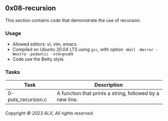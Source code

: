 ## 0x08-recursion

This section contains code that demonstrate the use of recursion.

### Usage

- Allowed editors: vi, vim, emacs
- Compiled on Ubuntu 20.04 LTS using ` gcc `, with option ` -Wall -Werror -Wextra -pedantic -std=gnu89 `
- Code use the Betty style.

### Tasks

| Task | Description |
|---|---|
| 0-puts_recursion.c | A function that prints a string, followed by a new line. |

###### Copyright &copy; 2023 ALX, All rights reserved.
